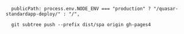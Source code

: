       publicPath: process.env.NODE_ENV === "production" ? "/quasar-standardapp-deploy/" : "/",

      git subtree push --prefix dist/spa origin gh-pages4
